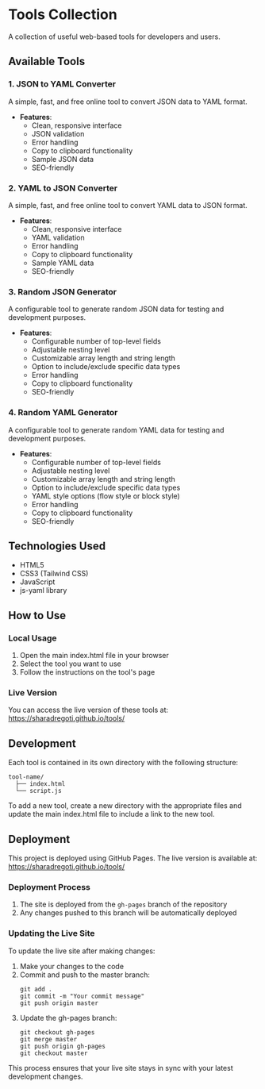 # Tools Collection

A collection of useful web-based tools for developers and users.

## Available Tools

### 1. JSON to YAML Converter

A simple, fast, and free online tool to convert JSON data to YAML format.

- **Features**:
  - Clean, responsive interface
  - JSON validation
  - Error handling
  - Copy to clipboard functionality
  - Sample JSON data
  - SEO-friendly

### 2. YAML to JSON Converter

A simple, fast, and free online tool to convert YAML data to JSON format.

- **Features**:
  - Clean, responsive interface
  - YAML validation
  - Error handling
  - Copy to clipboard functionality
  - Sample YAML data
  - SEO-friendly

### 3. Random JSON Generator

A configurable tool to generate random JSON data for testing and development purposes.

- **Features**:
  - Configurable number of top-level fields
  - Adjustable nesting level
  - Customizable array length and string length
  - Option to include/exclude specific data types
  - Error handling
  - Copy to clipboard functionality
  - SEO-friendly

### 4. Random YAML Generator

A configurable tool to generate random YAML data for testing and development purposes.

- **Features**:
  - Configurable number of top-level fields
  - Adjustable nesting level
  - Customizable array length and string length
  - Option to include/exclude specific data types
  - YAML style options (flow style or block style)
  - Error handling
  - Copy to clipboard functionality
  - SEO-friendly

## Technologies Used

- HTML5
- CSS3 (Tailwind CSS)
- JavaScript
- js-yaml library

## How to Use

### Local Usage
1. Open the main index.html file in your browser
2. Select the tool you want to use
3. Follow the instructions on the tool's page

### Live Version
You can access the live version of these tools at:
https://sharadregoti.github.io/tools/

## Development

Each tool is contained in its own directory with the following structure:

```
tool-name/
  ├── index.html
  └── script.js
```

To add a new tool, create a new directory with the appropriate files and update the main index.html file to include a link to the new tool.

## Deployment

This project is deployed using GitHub Pages. The live version is available at:
https://sharadregoti.github.io/tools/

### Deployment Process

1. The site is deployed from the `gh-pages` branch of the repository
2. Any changes pushed to this branch will be automatically deployed

### Updating the Live Site

To update the live site after making changes:

1. Make your changes to the code
2. Commit and push to the master branch:
   ```
   git add .
   git commit -m "Your commit message"
   git push origin master
   ```
3. Update the gh-pages branch:
   ```
   git checkout gh-pages
   git merge master
   git push origin gh-pages
   git checkout master
   ```

This process ensures that your live site stays in sync with your latest development changes.
